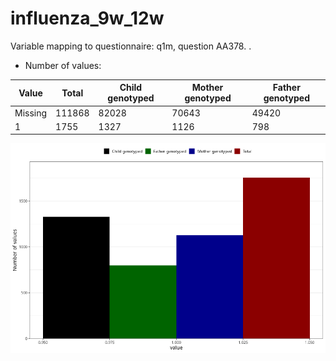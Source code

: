# influenza_9w_12w
Variable mapping to questionnaire: q1m, question AA378.
.
- Number of values:

| Value | Total | Child genotyped | Mother genotyped | Father genotyped |
| ----- | ----- | --------------- | ---------------- | ---------------- |
| Missing | 111868 | 82028 | 70643 | 49420 |
| 1 | 1755 | 1327 | 1126 |798 |



![](influenza_9w_12w_n.png)



